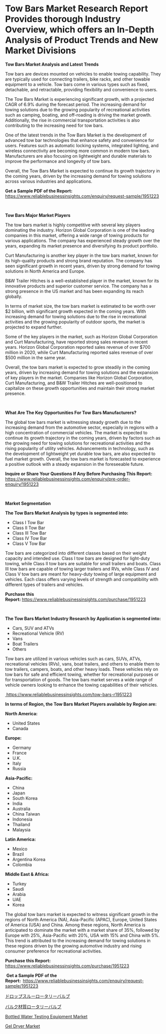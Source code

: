 <p><h1>Tow Bars Market Research Report Provides thorough Industry Overview, which offers an In-Depth Analysis of Product Trends and New Market Divisions</h1></p><p><strong>Tow Bars Market Analysis and Latest Trends</strong></p>
<p><p>Tow bars are devices mounted on vehicles to enable towing capability. They are typically used for connecting trailers, bike racks, and other towable equipment to a vehicle. Tow bars come in various types such as fixed, detachable, and retractable, providing flexibility and convenience to users.</p><p>The Tow Bars Market is experiencing significant growth, with a projected CAGR of 6.9% during the forecast period. The increasing demand for towing solutions due to the growing popularity of recreational activities such as camping, boating, and off-roading is driving the market growth. Additionally, the rise in commercial transportation activities is also contributing to the increasing need for tow bars.</p><p>One of the latest trends in the Tow Bars Market is the development of advanced tow bar technologies that enhance safety and convenience for users. Features such as automatic locking systems, integrated lighting, and wireless connectivity are becoming more common in modern tow bars. Manufacturers are also focusing on lightweight and durable materials to improve the performance and longevity of tow bars.</p><p>Overall, the Tow Bars Market is expected to continue its growth trajectory in the coming years, driven by the increasing demand for towing solutions across various industries and applications.</p></p>
<p><strong>Get a Sample PDF of the Report:&nbsp;</strong> <a href="https://www.reliablebusinessinsights.com/enquiry/request-sample/1951223">https://www.reliablebusinessinsights.com/enquiry/request-sample/1951223</a></p>
<p>&nbsp;</p>
<p><strong>Tow Bars Major Market Players</strong></p>
<p><p>The tow bars market is highly competitive with several key players dominating the industry. Horizon Global Corporation is one of the leading companies in this market, offering a wide range of towing products for various applications. The company has experienced steady growth over the years, expanding its market presence and diversifying its product portfolio.</p><p>Curt Manufacturing is another key player in the tow bars market, known for its high-quality products and strong brand reputation. The company has seen significant growth in recent years, driven by strong demand for towing solutions in North America and Europe.</p><p>B&W Trailer Hitches is a well-established player in the market, known for its innovative products and superior customer service. The company has a strong presence in the US market and has been expanding its reach globally.</p><p>In terms of market size, the tow bars market is estimated to be worth over $2 billion, with significant growth expected in the coming years. With increasing demand for towing solutions due to the rise in recreational activities and the growing popularity of outdoor sports, the market is projected to expand further.</p><p>Some of the key players in the market, such as Horizon Global Corporation and Curt Manufacturing, have reported strong sales revenue in recent years. Horizon Global Corporation reported sales revenue of over $700 million in 2020, while Curt Manufacturing reported sales revenue of over $500 million in the same year.</p><p>Overall, the tow bars market is expected to grow steadily in the coming years, driven by increasing demand for towing solutions and the expansion of key players in the market. Companies like Horizon Global Corporation, Curt Manufacturing, and B&W Trailer Hitches are well-positioned to capitalize on these growth opportunities and maintain their strong market presence.</p></p>
<p>&nbsp;</p>
<p><strong>What Are The Key Opportunities For Tow Bars Manufacturers?</strong></p>
<p><p>The global tow bars market is witnessing steady growth due to the increasing demand from the automotive sector, especially in regions with a high concentration of commercial vehicles. The market is expected to continue its growth trajectory in the coming years, driven by factors such as the growing need for towing solutions for recreational activities and the rising popularity of utility vehicles. Advancements in technology, such as the development of lightweight yet durable tow bars, are also expected to fuel market growth. Overall, the tow bars market is forecasted to experience a positive outlook with a steady expansion in the foreseeable future.</p></p>
<p><strong>Inquire or Share Your Questions If Any Before Purchasing This Report:</strong> <a href="https://www.reliablebusinessinsights.com/enquiry/pre-order-enquiry/1951223">https://www.reliablebusinessinsights.com/enquiry/pre-order-enquiry/1951223</a></p>
<p>&nbsp;</p>
<p><strong>Market Segmentation</strong></p>
<p><strong>The Tow Bars Market Analysis by types is segmented into:</strong></p>
<p><ul><li>Class I Tow Bar</li><li>Class II Tow Bar</li><li>Class III Tow Bar</li><li>Class IV Tow Bar</li><li>Class V Tow Bar</li></ul></p>
<p><p>Tow bars are categorized into different classes based on their weight capacity and intended use. Class I tow bars are designed for light-duty towing, while Class II tow bars are suitable for small trailers and boats. Class III tow bars are capable of towing larger trailers and RVs, while Class IV and Class V tow bars are meant for heavy-duty towing of large equipment and vehicles. Each class offers varying levels of strength and compatibility with different types of trailers and vehicles.</p></p>
<p><strong>Purchase this Report:&nbsp;</strong><a href="https://www.reliablebusinessinsights.com/purchase/1951223">https://www.reliablebusinessinsights.com/purchase/1951223</a></p>
<p>&nbsp;</p>
<p><strong>The Tow Bars Market Industry Research by Application is segmented into:</strong></p>
<p><ul><li>Cars, SUV and ATVs</li><li>Recreational Vehicle (RV)</li><li>Vans</li><li>Boat Trailers</li><li>Others</li></ul></p>
<p><p>Tow bars are utilized in various vehicles such as cars, SUVs, ATVs, recreational vehicles (RVs), vans, boat trailers, and others to enable them to tow trailers, campers, boats, and other heavy loads. These vehicles rely on tow bars for safe and efficient towing, whether for recreational purposes or for transportation of goods. The tow bars market serves a wide range of vehicle owners looking to enhance the towing capabilities of their vehicles.</p></p>
<p><a href="https://www.reliablebusinessinsights.com/tow-bars-r1951223">&nbsp;https://www.reliablebusinessinsights.com/tow-bars-r1951223</a></p>
<p><strong>In terms of Region, the Tow Bars Market Players available by Region are:</strong></p>
<p>
    <p> <strong> North America: </strong>
        <ul>
            <li>United States</li>
            <li>Canada</li>
        </ul>
        </p> 
    <p> <strong> Europe: </strong>
        <ul>
            <li>Germany</li>
            <li>France</li>
            <li>U.K.</li>
            <li>Italy</li>
            <li>Russia</li>
        </ul>
        </p> 
    <p> <strong> Asia-Pacific: </strong>
        <ul>
            <li>China</li>
            <li>Japan</li>
            <li>South Korea</li>
            <li>India</li>
            <li>Australia</li>
            <li>China Taiwan</li>
            <li>Indonesia</li>
            <li>Thailand</li>
            <li>Malaysia</li>
        </ul>
        </p> 
    <p> <strong> Latin America: </strong>
        <ul>
            <li>Mexico</li>
            <li>Brazil</li>
            <li>Argentina Korea</li>
            <li>Colombia</li>
        </ul>
        </p> 
    <p> <strong> Middle East & Africa: </strong>
        <ul>
            <li>Turkey</li>
            <li>Saudi</li>
            <li>Arabia</li>
            <li>UAE</li>
            <li>Korea</li>
        </ul>
    </p>
    </p>
<p><p>The global tow bars market is expected to witness significant growth in the regions of North America (NA), Asia-Pacific (APAC), Europe, United States of America (USA) and China. Among these regions, North America is anticipated to dominate the market with a market share of 35%, followed by Europe with 25%, Asia-Pacific with 20%, USA with 15% and China with 5%. This trend is attributed to the increasing demand for towing solutions in these regions driven by the growing automotive industry and rising consumer preference for recreational activities.</p></p>
<p><strong>Purchase this Report: </strong><a href="https://www.reliablebusinessinsights.com/purchase/1951223">https://www.reliablebusinessinsights.com/purchase/1951223</a></p>
<p>&nbsp;<strong>Get a Sample PDF of the Report:&nbsp;&nbsp;</strong><a href="https://www.reliablebusinessinsights.com/enquiry/request-sample/1951223">https://www.reliablebusinessinsights.com/enquiry/request-sample/1951223</a></p>
<p><strong></strong></p>
<p><p><a href="https://github.com/vtbvgl20191192/Market-Research-Report-List-2/blob/main/6762593159083.md">ドロップスルーロータリーバルブ</a></p><p><a href="https://github.com/avwofrml53535/Market-Research-Report-List-2/blob/main/9137709159082.md">バルク材質ロータリーバルブ</a></p><p><a href="https://github.com/khlifeservices/Market-Research-Report-List-1/blob/main/bottled-water-testing-equipment-market.md">Bottled Water Testing Equipment Market</a></p><p><a href="https://github.com/ockatxef85/Market-Research-Report-List-1/blob/main/gel-dryer-market.md">Gel Dryer Market</a></p></p>